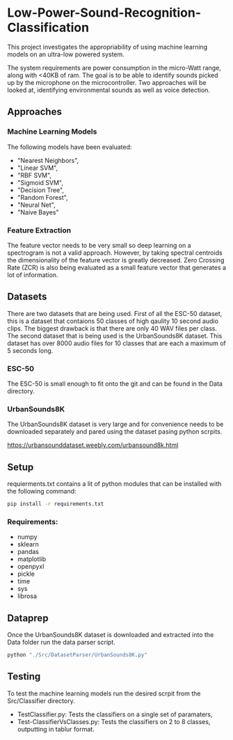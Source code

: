 # Low-Power-Sound-Recognition-Classification

This project investigates the appropriability of using machine learning models on an ultra-low powered system.

The system requirements are power consumption in the micro-Watt range, along with <40KB of ram. 
The goal is to be able to identify sounds picked up by the microphone on the microcontroller.
Two approaches will be looked at, identifying environmental sounds as well as voice detection.

## Approaches

### Machine Learning Models

The following models have been evaluated:
- "Nearest Neighbors",
- "Linear SVM",
- "RBF SVM",
- "Sigmoid SVM",
- "Decision Tree",
- "Random Forest",
- "Neural Net",
- "Naive Bayes"

### Feature Extraction

The feature vector needs to be very small so deep learning on a spectrogram is not a valid approach.
However, by taking spectral centroids the dimensionality of the feature vector is greatly decreased.
Zero Crossing Rate (ZCR) is also being evaluated as a small feature vector that generates a lot of information.

## Datasets

There are two datasets that are being used. First of all the ESC-50 dataset, this is a dataset that contaions
50 classes of high qaulity 10 second audio clips. The biggest drawback is that there are only 40 WAV files per
class. The second dataset that is being used is the UrbanSounds8K dataset. This dataset has over 8000 audio files
for 10 classes that are each a maximum of 5 seconds long.

### ESC-50

The ESC-50 is small enough to fit onto the git and can be found in the Data directory.

### UrbanSounds8K

The UrbanSounds8K dataset is very large and for convenience needs to be downloaded separately and pared using the
dataset pasing python scrpits.

https://urbansounddataset.weebly.com/urbansound8k.html

## Setup

requierments.txt contains a lit of python modules that can be installed with the 
following command:

```BASH
pip install -r requirements.txt 
```

### Requirements:
- numpy
- sklearn
- pandas
- matplotlib
- openpyxl
- pickle
- time
- sys
- librosa

## Dataprep

Once the UrbanSounds8K dataset is downloaded and extracted into the Data folder run the data parser script.

```BASH
python "./Src/DatasetParser/UrbanSounds8K.py"
```

## Testing

To test the machine learning models run the desired scrpit from the Src/Classifier directory.

- TestClassifier.py: Tests the classifiers on a single set of paramaters,
- Test-ClassifierVsClasses.py: Tests the classifiers on 2 to 8 classes, outputting in tablur format.